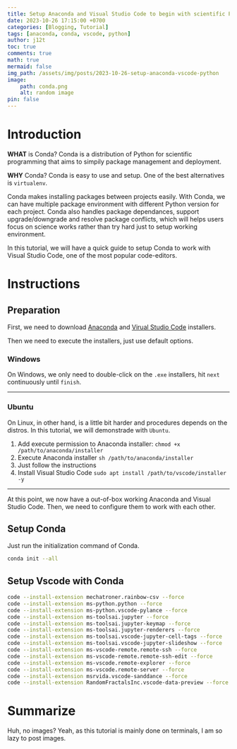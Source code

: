 ```yaml
---
title: Setup Anaconda and Visual Studio Code to begin with scientific Python
date: 2023-10-26 17:15:00 +0700
categories: [Blogging, Tutorial]
tags: [anaconda, conda, vscode, python]
author: j12t
toc: true
comments: true
math: true
mermaid: false
img_path: /assets/img/posts/2023-10-26-setup-anaconda-vscode-python
image:
    path: conda.png
    alt: random image
pin: false
---
```


# Introduction

**WHAT** is Conda? Conda is a distribution of Python for scientific programming that aims to simpily package management and deployment.

**WHY** Conda? Conda is easy to use and setup. One of the best alternatives is `virtualenv`.

Conda makes installing packages between projects easily. With Conda, we can have multiple package environment with different Python version for each project. Conda also handles package dependances, support upgrade/downgrade and resolve package conflicts, which will helps users focus on science works rather than try hard just to setup working environment.

In this tutorial, we will have a quick guide to setup Conda to work with Visual Studio Code, one of the most popular code-editors.

# Instructions

## Preparation

First, we need to download [Anaconda](https://www.anaconda.com/download/) and [Virual Studio Code](https://code.visualstudio.com/Download) installers.

Then we need to execute the installers, just use default options.

### Windows

On Windows, we only need to double-click on the `.exe` installers, hit `next` continuously until `finish`.

-----------

### Ubuntu

On Linux, in other hand, is a little bit harder and procedures depends on the distros. In this tutorial, we will demonstrade with `Ubuntu`. 

1. Add execute permission to Anaconda installer: `chmod +x /path/to/anaconda/installer`
2. Execute Anaconda installer `sh /path/to/anaconda/installer`
3. Just follow the instructions
4. Install Visual Studio Code `sudo apt install /path/to/vscode/installer -y`


-----------

At this point, we now have a out-of-box working Anaconda and Visual Studio Code. Then, we need to configure them to work with each other.

## Setup Conda

Just run the initialization command of Conda.

```bash
conda init --all
```

## Setup Vscode with Conda

```bash
code --install-extension mechatroner.rainbow-csv --force
code --install-extension ms-python.python --force
code --install-extension ms-python.vscode-pylance --force
code --install-extension ms-toolsai.jupyter --force
code --install-extension ms-toolsai.jupyter-keymap --force
code --install-extension ms-toolsai.jupyter-renderers --force
code --install-extension ms-toolsai.vscode-jupyter-cell-tags --force
code --install-extension ms-toolsai.vscode-jupyter-slideshow --force
code --install-extension ms-vscode-remote.remote-ssh --force
code --install-extension ms-vscode-remote.remote-ssh-edit --force
code --install-extension ms-vscode.remote-explorer --force
code --install-extension ms-vscode.remote-server --force
code --install-extension msrvida.vscode-sanddance --force
code --install-extension RandomFractalsInc.vscode-data-preview --force
```

# Summarize

Huh, no images? Yeah, as this tutorial is mainly done on terminals, I am so lazy to post images.
